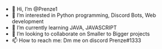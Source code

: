 - 👋 Hi, I’m @Prenze1
- 👀 I’m interested in Python programming, Discord Bots, Web development
- 🌱 I’m currently learning JAVA, JAVASCRIPT
- 💞️ I’m looking to collaborate on Smaller to Bigger projects
- 📫 How to reach me: Dm me on discord Prenze#1333

<!---
Prenze1/Prenze1 is a ✨ special ✨ repository because its `README.md` (this file) appears on your GitHub profile.
You can click the Preview link to take a look at your changes.
--->
